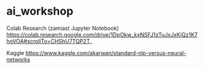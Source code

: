 # ai_workshop


Colab Research (zamiast Jupyter Notebook)
https://colab.research.google.com/drive/1DpOkw_kxNSFJ1zTuJxJxKiQz1K7hoVOA#scrollTo=CHShU7TQP2T_

Kaggle
https://www.kaggle.com/akarwan/standard-nlp-versus-neural-networks
